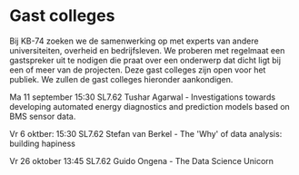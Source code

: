 # Gast colleges

Bij KB-74 zoeken we de samenwerking op met experts van andere universiteiten, overheid en bedrijfsleven. We proberen met regelmaat een gastspreker uit te nodigen die praat over een onderwerp dat dicht ligt bij een of meer van de projecten. Deze gast colleges zijn open voor het publiek. We zullen de gast colleges hieronder aankondigen.

Ma 11 september
15:30 SL7.62 Tushar Agarwal - Investigations towards developing automated energy diagnostics and prediction models based on BMS sensor data.

Vr 6 oktber:
15:30 SL7.62 Stefan van Berkel - The 'Why' of data analysis: building hapiness

Vr 26 oktober
13:45 SL7.62 Guido Ongena - The Data Science Unicorn
